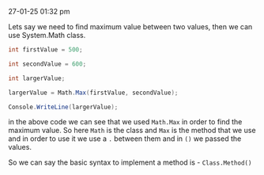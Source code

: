 27-01-25
01:32 pm

Lets say we need to find maximum value between two values, then we can use System.Math class.

``` C#
int firstValue = 500;

int secondValue = 600;

int largerValue;

largerValue = Math.Max(firstValue, secondValue);

Console.WriteLine(largerValue);
```

in the above code we can see that we used `Math.Max` in order to find the maximum value.
So here `Math` is the class and `Max` is the method that we use and in order to use it we use a `.` between them and in `()` we passed the values.

So we can say the basic syntax to implement a method is - `Class.Method()` 